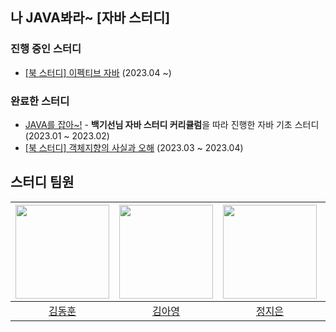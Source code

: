 ## 나 JAVA봐라~ [자바 스터디]

### 진행 중인 스터디
* [[북 스터디] 이펙티브 자바](https://github.com/2023-java-study/book-study/tree/main/%EC%9D%B4%ED%8E%99%ED%8B%B0%EB%B8%8C_%EC%9E%90%EB%B0%94) (2023.04 ~)

### 완료한 스터디
* [JAVA를 잡아~!](https://github.com/2023-java-study/whiteship-java-study) - **백기선님 자바 스터디 커리큘럼**을 따라 진행한 자바 기초 스터디 (2023.01 ~ 2023.02)
* [[북 스터디] 객체지향의 사실과 오해](https://github.com/2023-java-study/book-study/tree/main/%EA%B0%9D%EC%B2%B4%EC%A7%80%ED%96%A5%EC%9D%98_%EC%82%AC%EC%8B%A4%EA%B3%BC_%EC%98%A4%ED%95%B4) (2023.03 ~ 2023.04)

## 스터디 팀원
| [<img src="https://github.com/nuhgnod.png" width="150px">](https://github.com/nuhgnod) | [<img src="https://github.com/Kim-AYoung.png" width="150px">](https://github.com/Kim-AYoung) | [<img src="https://github.com/ssstopeun.png" width="150px">](https://github.com/ssstopeun) | [<img src="https://github.com/gmelon.png" width="150px">](https://github.com/gmelon) |
| :---: | :---: | :---: | :---: |
| [김동훈](https://github.com/nuhgnod) | [김아영](https://github.com/Kim-AYoung) | [정지은](https://github.com/ssstopeun) | [현상혁](https://github.com/gmelon) |
